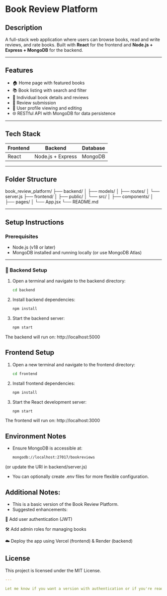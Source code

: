 # Book Review Platform

## Description
A full-stack web application where users can browse books, read and write reviews, and rate books. Built with **React** for the frontend and **Node.js + Express + MongoDB** for the backend.

---

## Features
- 🏠 Home page with featured books
- 📚 Book listing with search and filter
- 📖 Individual book details and reviews
- 📝 Review submission
- 👤 User profile viewing and editing
- 🌐 RESTful API with MongoDB for data persistence

---

## Tech Stack

| Frontend | Backend | Database |
|----------|---------|----------|
| React    | Node.js + Express | MongoDB |

---

## Folder Structure

book_review_platform/ ├── backend/ │ ├── models/ │ ├── routes/ │ └── server.js ├── frontend/ │ ├── public/ │ └── src/ │ ├── components/ │ ├── pages/ │ └── App.jsx └── README.md


---

## Setup Instructions

### Prerequisites
- Node.js (v18 or later)
- MongoDB installed and running locally (or use MongoDB Atlas)

---

### 🚀 Backend Setup

1. Open a terminal and navigate to the backend directory:
   ```bash
   cd backend
2. Install backend dependencies:
   ```bash
   npm install
   
3. Start the backend server:
   ```bash
   npm start
   
The backend will run on: http://localhost:5000

## Frontend Setup
1. Open a new terminal and navigate to the frontend directory:
   ```bash
   cd frontend

2. Install frontend dependencies:
   ```bash
   npm install

3. Start the React development server:
   ```bash
   npm start

The frontend will run on: http://localhost:3000

## Environment Notes
* Ensure MongoDB is accessible at:
  ```bash
  mongodb://localhost:27017/bookreviews
(or update the URI in backend/server.js)

* You can optionally create .env files for more flexible configuration.

## Additional Notes:
  * This is a basic version of the Book Review Platform.
  * Suggested enhancements:

🔐 Add user authentication (JWT)

🛠 Add admin roles for managing books

☁️ Deploy the app using Vercel (frontend) & Render (backend)

## License
This project is licensed under the MIT License.

```yaml
---

Let me know if you want a version with authentication or if you're ready to deploy and need help with that too!






